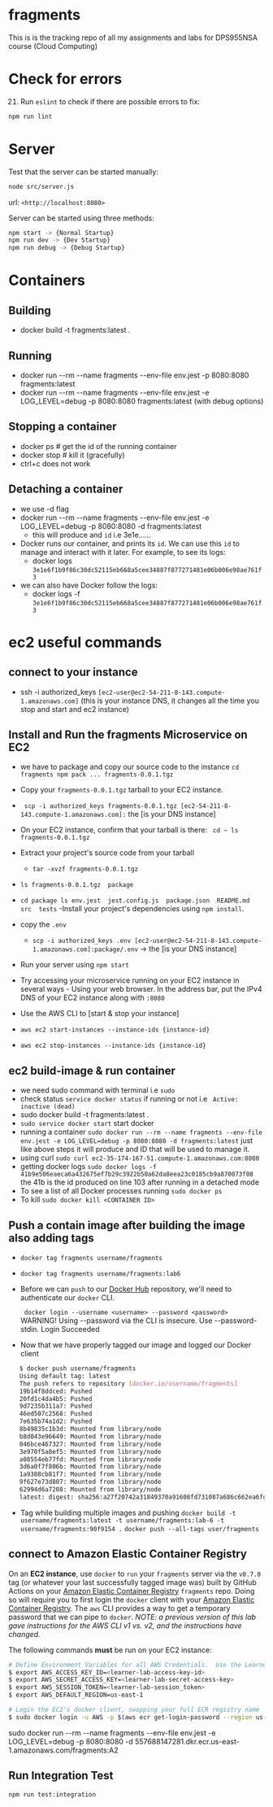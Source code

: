 # fragments

This is is the tracking repo of all my assignments and labs for DPS955NSA course (Cloud Computing)

# Check for errors

21. Run `eslint` to check if there are possible errors to fix:

```sh
npm run lint
```

# Server

Test that the server can be started manually:

```sh
node src/server.js
```

url: `<http://localhost:8080>`

Server can be started using three methods:

```sh
npm start -> {Normal Startup}
npm run dev -> {Dev Startup}
npm run debug -> {Debug Startup}
```

# Containers

## Building

- docker build -t fragments:latest .

## Running

- docker run --rm --name fragments --env-file env.jest -p 8080:8080 fragments:latest
- docker run --rm --name fragments --env-file env.jest -e LOG_LEVEL=debug -p 8080:8080 fragments:latest (with debug options)

## Stopping a container

- docker ps # get the id of the running container
- docker stop <container> # kill it (gracefully)
- ctrl+c does not work

## Detaching a container

- we use -d flag
- docker run --rm --name fragments --env-file env.jest -e LOG_LEVEL=debug -p 8080:8080 -d fragments:latest
  - this will produce and `id` i.e 3e1e......
- Docker runs our container, and prints its `id`. We can use this `id` to manage and interact with it later. For example, to see its logs:
  - docker logs `3e1e6f1b9f86c30dc52115eb668a5cee34887f877271481e06b006e98ae761f3`
- we can also have Docker follow the logs:
  - docker logs -f `3e1e6f1b9f86c30dc52115eb668a5cee34887f877271481e06b006e98ae761f3`

# ec2 useful commands

## connect to your instance

- ssh -i authorized_keys `[ec2-user@ec2-54-211-8-143.compute-1.amazonaws.com]` (this is your instance DNS, it changes all the time you stop and start and ec2 instance)

## Install and Run the fragments Microservice on EC2

- we have to package and copy our source code to the instance
  `cd fragments
npm pack
...
fragments-0.0.1.tgz
`
- Copy your `fragments-0.0.1.tgz` tarball to your EC2 instance.
- ` scp -i authorized_keys fragments-0.0.1.tgz [ec2-54-211-8-143.compute-1.amazonaws.com]:` the [is your DNS instance]
- On your EC2 instance, confirm that your tarball is there:
  `
cd ~
ls`
  `fragments-0.0.1.tgz`
- Extract your project's source code from your tarball
  - `tar -xvzf fragments-0.0.1.tgz`
- `ls
fragments-0.0.1.tgz  package`
- `cd package
ls
env.jest  jest.config.js  package.json  README.md  src  tests`
  -Install your project's dependencies using `npm install`.

- copy the `.env`

  - `scp -i authorized_keys .env [ec2-user@ec2-54-211-8-143.compute-1.amazonaws.com]:package/.env` -> the [is your DNS instance]

- Run your server using `npm start`
- Try accessing your microservice running on your EC2 instance in several ways - Using your web browser. In the address bar, put the IPv4 DNS of your EC2 instance along with `:8080`

- Use the AWS CLI to [start & stop your instance]
- `aws ec2 start-instances --instance-ids {instance-id}`
- `aws ec2 stop-instances --instance-ids {instance-id}`

## ec2 build-image & run container

- we need sudo command with terminal i.e `sudo`
- check status `service docker status` if running or not i.e ` Active: inactive (dead)`
- sudo docker build -t fragments:latest .
- `sudo service docker start` start docker
- running a container `sudo docker run --rm --name fragments --env-file env.jest -e LOG_LEVEL=debug -p 8080:8080 -d fragments:latest` just like above steps it will produce and ID that will be used to manage it.
- using curl `sudo curl ec2-35-174-167-51.compute-1.amazonaws.com:8080`
- getting docker logs `sudo docker logs -f 41b9e506eaeca6a432675ef7b29c3922b50a62da8eea23c0185cb9a870073f08` the 41b is the id produced on line 103 after running in a detached mode
- To see a list of all Docker processes running `sudo docker ps`
- To kill `sudo docker kill <CONTAINER ID>`

## Push a contain image after building the image also adding tags

- `docker tag fragments username/fragments`
- `docker tag fragments username/fragments:lab6`
- Before we can `push` to our [Docker Hub](https://hub.docker.com/) repository, we'll need to authenticate our `docker` CLI.

  ` docker login --username <username> --password <password>`
  WARNING! Using --password via the CLI is insecure. Use --password-stdin.
  Login Succeeded

- Now that we have properly tagged our image and logged our Docker client

```sh
   $ docker push username/fragments
   Using default tag: latest
   The push refers to repository [docker.io/username/fragments]
   19b14f8ddced: Pushed
   20fd1c4da4b5: Pushed
   9d7235b311a7: Pushed
   46ed507c2568: Pushed
   7e635b74a1d2: Pushed
   8b49835c1b3d: Mounted from library/node
   b8d043e96649: Mounted from library/node
   046bce467327: Mounted from library/node
   3e970f5a8ef5: Mounted from library/node
   a08554eb77fd: Mounted from library/node
   3d6a0f7f806b: Mounted from library/node
   1a9388cb81f7: Mounted from library/node
   9f627e73d807: Mounted from library/node
   62994d6a7208: Mounted from library/node
   latest: digest: sha256:a27f20742a31849370a91608fd731087a686c662ea6fd16fc50b112a3c41e61c size: 3258
```

- Tag while building multiple images and pushing
  `docker build -t username/fragments:latest -t username/fragments:lab-6 -t username/fragments:90f9154 .`
  `docker push --all-tags user/fragments`

## connect to Amazon Elastic Container Registry

On an **EC2 instance**, use `docker` to `run` your `fragments` server via the `v0.7.0` tag (or whatever your last successfully tagged image was) built by GitHub Actions on your [Amazon Elastic Container Registry](https://aws.amazon.com/ecr/) `fragments` repo. Doing so will require you to first login the `docker` client with your [Amazon Elastic Container Registry](https://aws.amazon.com/ecr/). The `aws` CLI provides a way to get a temporary password that we can pipe to `docker`. _NOTE: a previous version of this lab gave instructions for the AWS CLI v1 vs. v2, and the instructions have changed._

The following commands **must** be run on your EC2 instance:

```sh
# Define Environment Variables for all AWS Credentials.  Use the Learner Lab AWS CLI Credentials:
$ export AWS_ACCESS_KEY_ID=<learner-lab-access-key-id>
$ export AWS_SECRET_ACCESS_KEY=<learner-lab-secret-access-key>
$ export AWS_SESSION_TOKEN=<learner-lab-session_token>
$ export AWS_DEFAULT_REGION=us-east-1

# Login the EC2's docker client, swapping your full ECR registry name
$ sudo docker login -u AWS -p $(aws ecr get-login-password --region us-east-1) 4xxxxxxxxxx5.dkr.ecr.us-east-1.amazonaws.com
```

sudo docker run --rm --name fragments --env-file env.jest -e LOG_LEVEL=debug -p 8080:8080 -d 557688147281.dkr.ecr.us-east-1.amazonaws.com/fragments:A2

## Run Integration Test

`npm run test:integration`

